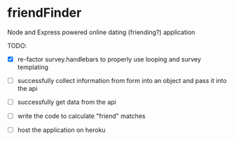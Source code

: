 # friendFinder
Node and Express powered online dating (friending?) application

TODO:

- [x] re-factor survey.handlebars to properly use looping and survey templating

<!-- - [ ] create .env and input it SQL creds to be used locally

  - [ ] .gitignore .env -->

- [ ] successfully collect information from form into an object and pass it into the api

- [ ] successfully get data from the api

- [ ] write the code to calculate "friend" matches

- [ ] host the application on heroku

  <!-- - [ ] figure out how SQL server works on heroku -->

